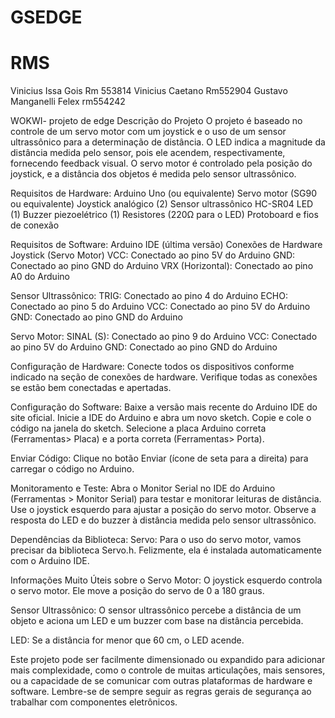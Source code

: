 # GSEDGE
# RMS
Vinicius Issa Gois Rm 553814
Vinicius Caetano Rm552904
Gustavo Manganelli Felex rm554242

WOKWI- projeto de edge
Descrição do Projeto
O projeto é baseado no controle de um servo motor com um joystick e o uso de um sensor ultrassônico para a determinação de distância. O LED indica a magnitude da distância medida pelo sensor, pois ele acendem, respectivamente, fornecendo feedback visual. O servo motor é controlado pela posição do joystick, e a distância dos objetos é medida pelo sensor ultrassônico.

Requisitos de Hardware:
Arduino Uno (ou equivalente)
Servo motor (SG90 ou equivalente)
Joystick analógico (2)
Sensor ultrassônico HC-SR04
LED (1)
Buzzer piezoelétrico (1)
Resistores (220Ω para o LED)
Protoboard e fios de conexão

Requisitos de Software:
Arduino IDE (última versão)
Conexões de Hardware
Joystick (Servo Motor)
VCC: Conectado ao pino 5V do Arduino
GND: Conectado ao pino GND do Arduino
VRX (Horizontal): Conectado ao pino A0 do Arduino

Sensor Ultrassônico:
TRIG: Conectado ao pino 4 do Arduino
ECHO: Conectado ao pino 5 do Arduino
VCC: Conectado ao pino 5V do Arduino
GND: Conectado ao pino GND do Arduino

Servo Motor:
SINAL (S): Conectado ao pino 9 do Arduino
VCC: Conectado ao pino 5V do Arduino
GND: Conectado ao pino GND do Arduino

Configuração de Hardware:
Conecte todos os dispositivos conforme indicado na seção de conexões de hardware.
Verifique todas as conexões se estão bem conectadas e apertadas.

Configuração do Software:
Baixe a versão mais recente do Arduino IDE do site oficial.
Inicie a IDE do Arduino e abra um novo sketch.
Copie e cole o código na janela do sketch.
Selecione a placa Arduino correta (Ferramentas> Placa) e a porta correta (Ferramentas> Porta).

Enviar Código:
Clique no botão Enviar (ícone de seta para a direita) para carregar o código no Arduino.

Monitoramento e Teste:
Abra o Monitor Serial no IDE do Arduino (Ferramentas > Monitor Serial) para testar e monitorar leituras de distância.
Use o joystick esquerdo para ajustar a posição do servo motor.
Observe a resposta do LED e do buzzer à distância medida pelo sensor ultrassônico.

Dependências da Biblioteca:
Servo: Para o uso do servo motor, vamos precisar da biblioteca Servo.h. Felizmente, ela é instalada automaticamente com o Arduino IDE.

Informações Muito Úteis sobre o Servo Motor:
O joystick esquerdo controla o servo motor. Ele move a posição do servo de 0 a 180 graus.

Sensor Ultrassônico:
O sensor ultrassônico percebe a distância de um objeto e aciona um LED e um buzzer com base na distância percebida.

LED:
Se a distância for menor que 60 cm, o LED acende.

Este projeto pode ser facilmente dimensionado ou expandido para adicionar mais complexidade, como o controle de muitas articulações, mais sensores, ou a capacidade de se comunicar com outras plataformas de hardware e software. Lembre-se de sempre seguir as regras gerais de segurança ao trabalhar com componentes eletrônicos.
